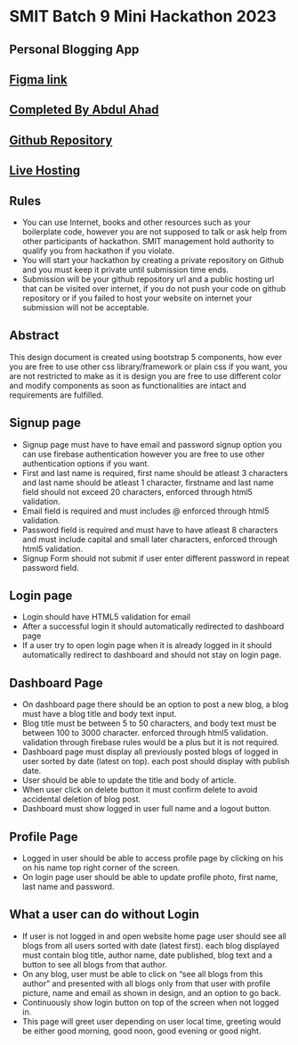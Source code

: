 # SMIT Batch 9 Mini Hackathon 2023

## Personal Blogging App

## [Figma link](https://www.figma.com/file/57xYjZYhVpCQAALtxPH3kO/SMIT-Mini-Hackathon-Task---personal-blogging-app?type=design&node-id=4291%3A2280&mode=design&t=pdxImmaF1j7mrVCF-1)

## [Completed By Abdul Ahad](https://github.com/ahadsts9901)

## [Github Repository](https://github.com/ahadsts9901/smit-b9-mini-hackathon)
## [Live Hosting](https://ahadsts9901.github.io/smit-b9-mini-hackathon/)

## Rules

- You can use Internet, books and other resources such as your boilerplate code, however you are not supposed to talk or ask help from other participants of hackathon. SMIT management hold authority to qualify you from hackathon if you violate.
- You will start your hackathon by creating a private repository on Github and you must keep it private until submission time ends.
- Submission will be your github repository url and a public hosting url that can be visited over internet, if you do not push your code on github repository or if you failed to host your website on internet your submission will not be acceptable.

## Abstract

This design document is created using bootstrap 5 components, how ever you are free to use other css library/framework or plain css if you want, you are not restricted to make as it is design you are free to use different color and modify components as soon as functionalities are intact and requirements are fulfilled.

## Signup page

- Signup page must have to have email and password signup option you can use firebase authentication however you are free to use other authentication options if you want.
- First and last name is required, first name should be atleast 3 characters and last name should be atleast 1 character, firstname and last name field should not exceed 20 characters, enforced through html5 validation.
- Email field is required and must includes @ enforced through html5 validation.
- Password field is required and must have to have atleast 8 characters and must include capital and small later characters, enforced through html5 validation.
- Signup Form should not submit if user enter different password in repeat password field.

## Login page

- Login should have HTML5 validation for email
- After a successful login it should automatically redirected to dashboard page
- If a user try to open login page when it is already logged in it should automatically redirect to dashboard and should not stay on login page.

## Dashboard Page

- On dashboard page there should be an option to post a new blog, a blog must have a blog title and body text input.
- Blog title must be between 5 to 50 characters, and body text must be between 100 to 3000 character. enforced through html5 validation. validation through firebase rules would be a plus but it is not required.
- Dashboard page must display all previously posted blogs of logged in user sorted by date (latest on top). each post should display with publish date.
- User should be able to update the title and body of article.
- When user click on delete button it must confirm delete to avoid accidental deletion of blog post.
- Dashboard must show logged in user full name and a logout button.

## Profile Page

- Logged in user should be able to access profile page by clicking on his on his name top right corner of the screen.
- On login page user should be able to update profile photo, first name, last name and password.

## What a user can do without Login

- If user is not logged in and open website home page user should see all blogs from all users sorted with date (latest first). each blog displayed must contain blog title, author name, date published, blog text and a button to see all blogs from that author.
- On any blog, user must be able to click on “see all blogs from this author” and presented with all blogs only from that user with profile picture, name and email as shown in design, and an option to go back.
- Continuously show login button on top of the screen when not logged in.
- This page will greet user depending on user local time, greeting would be either good morning, good noon, good evening or good night.
